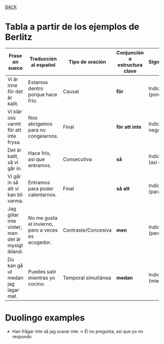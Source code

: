 [BACK](./GRAMMAR.md)


# Tabla a partir de los ejemplos de Berlitz

| Frase en sueco                                    | Traducción al español                              | Tipo de oración     | Conjunción o estructura clave | Significado/Función                     |
| ------------------------------------------------- | -------------------------------------------------- | ------------------- | ----------------------------- | --------------------------------------- |
| Vi är inne för det är kallt.                      | Estamos dentro porque hace frío.                   | Causal              | **för**                       | Indica causa (porque).                  |
| Vi klär oss varmt för att inte frysa.             | Nos abrigamos para no congelarnos.                 | Final               | **för att inte**              | Indica finalidad negativa (para no...). |
| Det är kallt, så vi går in.                       | Hace frío, así que entramos.                       | Consecutiva         | **så**                        | Indica consecuencia (así que).          |
| Vi går in så att vi kan bli varma.                | Entramos para poder calentarnos.                   | Final               | **så att**                    | Indica finalidad (para que...).         |
| Jag gillar inte vinter, men det är mysigt ibland. | No me gusta el invierno, pero a veces es acogedor. | Contraste/Concesiva | **men**                       | Indica contraste (pero).                |
| Du kan gå ut medan jag lagar mat.                 | Puedes salir mientras yo cocino.                   | Temporal simultánea | **medan**                     | Indica simultaneidad (mientras).        |


# Duolingo examples

- Han frågar inte så jag svarar inte -> Él no pregunta, así que yo no respondo

